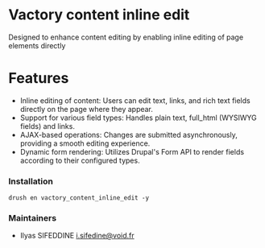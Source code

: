 # Vactory content inline edit
Designed to enhance content editing by enabling inline editing of page elements directly

# Features
- Inline editing of content: Users can edit text, links, and rich text fields directly on the page where they appear.
- Support for various field types: Handles plain text, full_html (WYSIWYG fields) and links.
- AJAX-based operations: Changes are submitted asynchronously, providing a smooth editing experience.
- Dynamic form rendering: Utilizes Drupal's Form API to render fields according to their configured types.

### Installation
`drush en vactory_content_inline_edit -y`

### Maintainers
* Ilyas SIFEDDINE <i.sifedine@void.fr>
